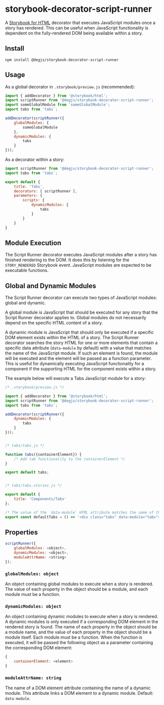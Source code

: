 # storybook-decorator-script-runner
A [Storybook for HTML](https://storybook.js.org/docs/guides/guide-html/) decorator that executes JavaScript modules once a story has rendered. This can be useful when JavaScript functionality is dependent on the fully-rendered DOM being available within a story.

## Install
```
npm install @degjs/storybook-decorator-script-runner
```

## Usage
As a global decorator in `.storybook/preview.js` (recommended):
```js
import { addDecorator } from '@storybook/html';
import scriptRunner from '@degjs/storybook-decorator-script-runner';
import someGlobalModule from 'someGlobalModule';
import tabs from 'tabs`;

addDecorator(scriptRunner({
    globalModules: {
        someGlobalModule
    },
    dynamicModules: {
        tabs
    }
}));
```
As a decorator within a story:
```js
import scriptRunner from '@degjs/storybook-decorator-script-runner';
import tabs from 'tabs`;

export default {
    title: 'Tabs',
    decorators: [ scriptRunner ],
    parameters: {
        scripts: {
            dynamicModules: {
                tabs
            }
        }
    }
}
```

## Module Execution
The Script Runner decorator executes JavaScript modules after a story has finished rendering to the DOM. It does this by listening for the `STORY_RENDERED` Storybook event. JavaScript modules are expected to be executable functions.

## Global and Dynamic Modules
The Script Runner decorator can execute two types of JavaScript modules: global and dynamic. 

A global module is JavaScript that should be executed for any story that the Script Runner decorator applies to. Global modules do not necessarily depend on the specific HTML content of a story.

A dynamic module is JavaScript that should only be executed if a specific DOM element exists within the HTML of a story. The Script Runner decorator searches the story HTML for one or more elements that contain a specific data attribute (`data-module` by default) with a value that matches the name of the JavaScript module. If such an element is found, the module will be executed and the element will be passed as a function parameter. This is useful for dynamically executing JavaScript functionality for a component if the supporting HTML for the component exists within a story. 

The example below will execute a Tabs JavaScript module for a story:
```js
/* .storybook/preview.js */

import { addDecorator } from '@storybook/html';
import scriptRunner from '@degjs/storybook-decorator-script-runner';
import tabs from 'tabs`;

addDecorator(scriptRunner({
    dynamicModules: {
        tabs
    }
}));


/* tabs/tabs.js */

function tabs({containerElement}) {
    /* Add tab functionality to the containerElement */
}

export default tabs;


/* tabs/tabs.stories.js */

export default {
    title: 'Components/Tabs'
};

/* The value of the `data-module` HTML attribute matches the name of the tabs module in the dynamicModules object */
export const defaultTabs = () => '<div class="tabs" data-module="tabs">...</div>';
```

## Properties
```js
scriptRunner({
    globalModules: <object>,
    dynamicModules: <object>,
    moduleAttrName: <string>
});
```

### `globalModules: object`
An object containing global modules to execute when a story is rendered. The value of each property in the object should be a module, and each module must be a function.

### `dynamicModules: object`
An object containing dynamic modules to execute when a story is rendered. A dynamic modules is only executed if a corresponding DOM element in the rendered story is found. The name of each property in the object should be a module name, and the value of each property in the object should be a module itself. Each module must be a function. When the function is executed, it will be passed the following object as a parameter containing the corresponding DOM element:
```js
{
    containerElement: <element>
}
```

### `moduleAttrName: string`
The name of a DOM element attribute containing the name of a dynamic module. This attribute links a DOM element to a dynamic module.  Default: `data-module`.